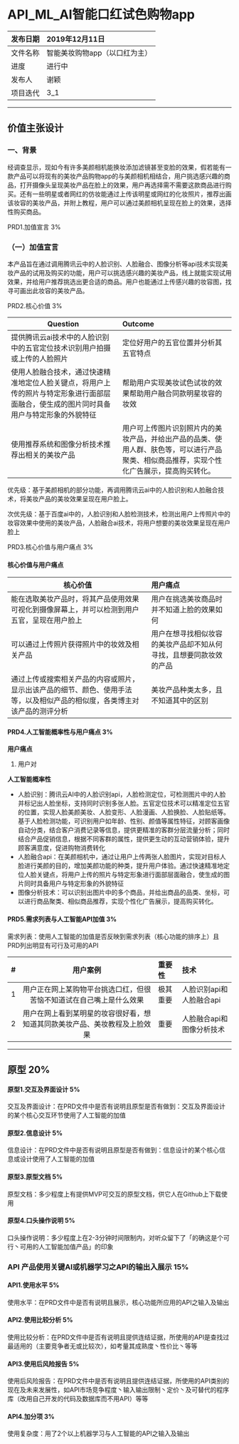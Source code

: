 # API_ML_AI智能口红试色购物app 



发布日期|2019年12月11日
--------------|:-----------|
文件名称|智能美妆购物app（以口红为主）|
进度|进行中
发布人|谢颖
项目迭代|3_1

---
## 价值主张设计
### 一、背景
经调查显示，现如今有许多美颜相机能换妆添加滤镜甚至变脸的效果，假若能有一款产品可以将现有的美妆产品购物app的与美颜相机相结合，用户挑选感兴趣的商品，打开摄像头呈现美妆产品在脸上的效果，用户再选择需不需要这款商品进行购买。还有一些明星或者网红的仿妆能通过上传该明星或网红的化妆照片，推荐出画该妆容的美妆产品，并附上教程，用户可以通过美颜相机呈现在脸上的效果，选择性购买商品。

PRD1.加值宣言 3%
### （一）加值宣言
本产品旨在通过调用腾讯云中的人脸识别、人脸融合、图像分析等api技术实现美妆产品的试用及购买的功能，用户可以挑选感兴趣的美妆产品，线上就能实现试用效果，并给用户推荐挑选出更合适的商品。用户也能通过上传感兴趣的妆容图，找寻可画出此妆容的美妆产品。

PRD2.核心价值 3%

Question|Outcome
------------------------------------------------------------------|:-----------------
提供腾讯云ai技术中的人脸识别中的五官定位技术识别用户拍摄或上传的人脸照片|定位好用户的五官位置并分析其五官特点
使用人脸融合技术，通过快速精准地定位人脸关键点，将用户上传的照片与特定形象进行面部层面融合，使生成的图片同时具备用户与特定形象的外貌特征|帮助用户实现美妆试色试妆的效果帮助用户融合同款明星妆容的妆效
使用推荐系统和图像分析技术推荐出相关的美妆产品|用户可上传图片识别照片内的美妆产品，并给出产品的品类、使用人群、肤色等，可以进行产品聚类、相似商品推荐，实现个性化广告展示，提高购买转化。


优先级：基于美颜相机的部分功能，再调用腾讯云ai中的人脸识别和人脸融合技术，将美妆产品的美妆效果呈现在用户脸上。

次优先级：基于百度ai中的，人脸识别和人脸检测技术，检测出用户上传照片中的妆容效果中使用的美妆产品，人脸融合ai技术，将用户想要的美妆效果呈现在用户脸上

PRD3.核心价值与用户痛点 3%
#### 核心价值与用户痛点
核心价值|用户痛点
------------------|:-------
能在选取美妆产品时，将其产品使用效果可视化到摄像屏幕上，并可以检测到用户五官，呈现在用户脸上|用户在挑选美妆商品时并不知道上脸的效果如何
可以通过上传照片获得照片中的妆效及相关产品|用户在想寻找相似妆容的美妆产品却不知从何寻找，且想要同款妆效的产品
通过上传或搜索相关产品的内容或照片，显示出该产品的细节、颜色、使用手法等，以及相似产品的相似度，各类博主对该产品的测评分析|美妆产品种类太多，且不知道其中的区别
#### PRD4.人工智能概率性与用户痛点 3%

**用户痛点**
1. 用户对



**人工智能概率性**
- 人脸识别：腾讯云AI中的人脸识别api，人脸检测定位，可检测图片中的人脸并标记出人脸坐标，支持同时识别多张人脸。五官定位技术可以精准定位五官的位置，实现人脸美颜美妆、人脸变形、人脸漫画、人脸换脸、人脸贴纸等。基于人脸检测功能，可识别用户如年龄、性别、颜值等属性特征，对顾客画像自动分类，结合客户消费记录等信息，提供更精准的客群分层流量分析；同时结合产品促销信息，根据不同客群的属性，提供更生动的互动营销体验，提升顾客满意度，促进购物消费转化
- 人脸融合api：在美颜相机中，通过让用户上传两张人脸图片，实现对目标人脸进行美颜的目的，增加美颜功能的种类，提升用户体验。通过快速精准地定位人脸关键点，将用户上传的照片与特定形象进行面部层面融合，使生成的图片同时具备用户与特定形象的外貌特征
- 图像分析技术：可以识别出图片中的多个商品，并给出商品的品类、坐标，可以进行商品聚类、相似商品推荐，实现个性化广告展示，提高购买转化。

#### PRD5.需求列表与人工智能API加值 3%
需求列表：使用人工智能的加值是否反映到需求列表（核心功能的排序上）且PRD列出明显有可行及可用的API

  #|用户案例|重要性|技术
---|:------:|:-----|:-------
1|用户正在网上某购物平台挑选口红，但很苦恼不知道试在自己嘴上是什么效果|极其重要|人脸识别api和人脸融合api
2|用户在网上看到某明星的妆容很好看，想知道其同款美妆产品、美妆教程及上脸效果|重要|人脸融合api和图像分析技术

---

## 原型 20%
#### 原型1.交互及界面设计 5%
交互及界面设计：在PRD文件中是否有说明且原型是否有做到：交互及界面设计的某个核心交互环节使用了人工智能的加值

#### 原型2.信息设计 5%
信息设计：在PRD文件中是否有说明且原型是否有做到：信息设计的某个核心信息或设计使用了人工智能的加值

#### 原型3.原型文档 5%
原型文档：多少程度上有提供MVP可交互的原型文档，供它人在Github上下载使用

#### 原型4.口头操作说明 5%
口头操作说明：多少程度上在2-3分钟时间限制内，对听众留下了「的确这是个可行丶可用的人工智能加值产品」的印象

### API 产品使用关键AI或机器学习之API的输出入展示 15%
#### API1.使用水平 5%
使用水平：在PRD文件中是否有说明且展示，核心功能所应用的API之输入及输出


#### API2.使用比较分析 5%
使用比较分析：在PRD文件中是否有说明且提供连结证据，所使用的API是查找过最适用的（主要竞争者无或比较次），如考量其成熟度丶性价比丶等等

#### API3.使用后风险报告 5%
使用后风险报告：在PRD文件中是否有说明且提供连结证据，所使用的API类别的现在及未来发展性，如API市场竞争程度丶输入输出限制丶定价丶及可替代的程序库（改用自己开发的代码及数据库而不用API）等等

#### API4.加分项 3%
使用复杂度：用了2个以上机器学习与人工智能的API之输入及输出
